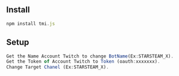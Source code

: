 ## Install 
``` Node.js
npm install tmi.js
```
## Setup
```Node.js
Get the Name Account Twitch to change BotName(Ex:STARSTEAM_X).
Get the Token of Account Twitch to Token (oauth:xxxxxxx).
Change Target Chanel (Ex:STARSTEAM_X).
```